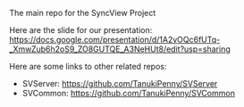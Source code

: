 The main repo for the SyncView Project

Here are the slide for our presentation: https://docs.google.com/presentation/d/1A2vOQc6fUTq-_XmwZub6h2oS9_ZO8GUTQE_A3NeHUt8/edit?usp=sharing

Here are some links to other related repos:
  * SVServer: https://github.com/TanukiPenny/SVServer
  * SVCommon: https://github.com/TanukiPenny/SVCommon
